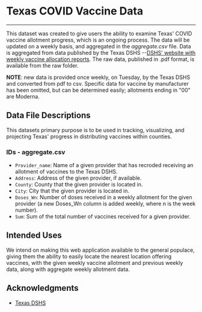 # **Texas COVID Vaccine Data** 
---
This dataset was created to give users the ability to examine Texas' COVID vaccine allotment progress, which is an ongoing process. The data will be updated on a weekly basis, and aggregated in the *aggregate.csv* file. Data is aggregated from data published by the Texas DSHS --[DSHS' website with weekly vaccine allocation reports](https://www.dshs.texas.gov/coronavirus/immunize/vaccine.aspx). The raw data, published in .pdf format, is available from the raw folder. 

**NOTE**: new data is provided once weekly, on Tuesday, by the Texas DSHS and converted from pdf to csv. Specific data for vaccine by manufacturer has been omitted, but can be determined easily; allotments ending in "00" are Moderna. 

## Data File Descriptions

This datasets primary purpose is to be used in tracking, visualizing, and projecting Texas' progress in distributing vaccines within counties.

### IDs - aggregate.csv

* `Provider_name`: Name of a given provider that has recroded receiving an allotment of vaccines to the Texas DSHS.
* `Address`: Address of the given provider, if available.
* `County`: County that the given provider is located in.
* `City`: City that the given provider is located in.
* `Doses_Wn`: Number of doses received in a weekly allotment for the given provider (a new Doses_Wn column is added weekly, where n is the week number).
* `Sum`: Sum of the total number of vaccines received for a given provider.

## Intended Uses

We intend on making this web application available to the general populace, giving them the ability to easily locate the nearest location offering vaccines, with the given weekly vaccine allotment and previous weekly data, along with aggregate weekly allotment data.

## Acknowledgments

* [Texas DSHS](https://dshs.texas.gov/)
